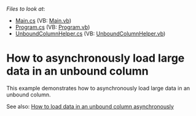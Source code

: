 <!-- default file list -->
*Files to look at*:

* [Main.cs](./CS/WindowsApplication3/Main.cs) (VB: [Main.vb](./VB/WindowsApplication3/Main.vb))
* [Program.cs](./CS/WindowsApplication3/Program.cs) (VB: [Program.vb](./VB/WindowsApplication3/Program.vb))
* [UnboundColumnHelper.cs](./CS/WindowsApplication3/UnboundColumnHelper.cs) (VB: [UnboundColumnHelper.vb](./VB/WindowsApplication3/UnboundColumnHelper.vb))
<!-- default file list end -->
# How to asynchronously load large data in an unbound column


<p>This example demonstrates how to asynchronously load large data in an unbound column.</p><p>See also: <a href="https://www.devexpress.com/Support/Center/p/E3140">How to load data in an unbound column asynchronously</a></p>

<br/>


